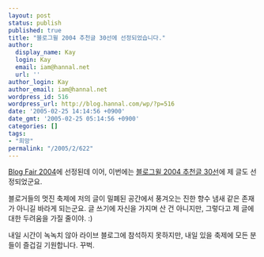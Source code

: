 ```yaml
---
layout: post
status: publish
published: true
title: "블로그윌 2004 추천글 30선에 선정되었습니다."
author:
  display_name: Kay
  login: Kay
  email: iam@hannal.net
  url: ''
author_login: Kay
author_email: iam@hannal.net
wordpress_id: 516
wordpress_url: http://blog.hannal.com/wp/?p=516
date: '2005-02-25 14:14:56 +0900'
date_gmt: '2005-02-25 05:14:56 +0900'
categories: []
tags:
- "희망"
permalink: "/2005/2/622"
---
```

<p><a href="http://www.blog2004.org/blog/index.php?pl=46">Blog Fair 2004</a>에 선정된데 이어, 이번에는 <a href="http://chaekit.com/liveblog/index.php?pl=32">블로그윌 2004 추천글 30선</a>에 제 글도 선정되었군요.</p>
<p>블로거들의 멋진 축제에 저의 글이 밀폐된 공간에서 풍겨오는 진한 향수 냄새 같은 존재가 아니길 바라게 되는군요. 글 쓰기에 자신을 가지며 산 건 아니지만, 그렇다고 제 글에 대한 두려움을 가질 줄이야. :)</p>
<p>내일 시간이 녹녹치 않아 라이브 블로그에 참석하지 못하지만, 내일 있을 축제에 모든 분들이 즐겁길 기원합니다. 꾸벅.</p>
